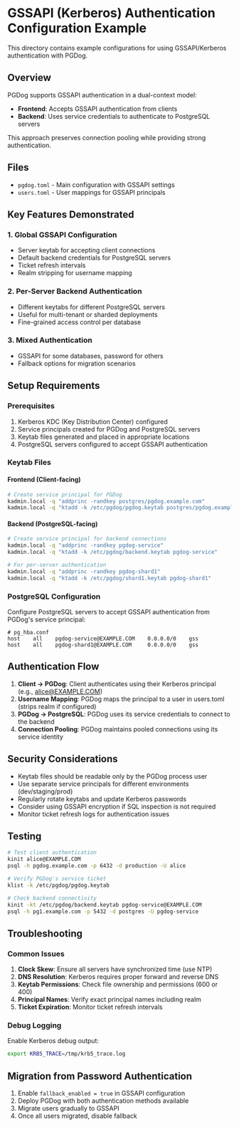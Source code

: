 # GSSAPI (Kerberos) Authentication Configuration Example

This directory contains example configurations for using GSSAPI/Kerberos authentication with PGDog.

## Overview

PGDog supports GSSAPI authentication in a dual-context model:
- **Frontend**: Accepts GSSAPI authentication from clients
- **Backend**: Uses service credentials to authenticate to PostgreSQL servers

This approach preserves connection pooling while providing strong authentication.

## Files

- `pgdog.toml` - Main configuration with GSSAPI settings
- `users.toml` - User mappings for GSSAPI principals

## Key Features Demonstrated

### 1. Global GSSAPI Configuration
- Server keytab for accepting client connections
- Default backend credentials for PostgreSQL servers
- Ticket refresh intervals
- Realm stripping for username mapping

### 2. Per-Server Backend Authentication
- Different keytabs for different PostgreSQL servers
- Useful for multi-tenant or sharded deployments
- Fine-grained access control per database

### 3. Mixed Authentication
- GSSAPI for some databases, password for others
- Fallback options for migration scenarios

## Setup Requirements

### Prerequisites
1. Kerberos KDC (Key Distribution Center) configured
2. Service principals created for PGDog and PostgreSQL servers
3. Keytab files generated and placed in appropriate locations
4. PostgreSQL servers configured to accept GSSAPI authentication

### Keytab Files

#### Frontend (Client-facing)
```bash
# Create service principal for PGDog
kadmin.local -q "addprinc -randkey postgres/pgdog.example.com"
kadmin.local -q "ktadd -k /etc/pgdog/pgdog.keytab postgres/pgdog.example.com"
```

#### Backend (PostgreSQL-facing)
```bash
# Create service principal for backend connections
kadmin.local -q "addprinc -randkey pgdog-service"
kadmin.local -q "ktadd -k /etc/pgdog/backend.keytab pgdog-service"

# For per-server authentication
kadmin.local -q "addprinc -randkey pgdog-shard1"
kadmin.local -q "ktadd -k /etc/pgdog/shard1.keytab pgdog-shard1"
```

### PostgreSQL Configuration

Configure PostgreSQL servers to accept GSSAPI authentication from PGDog's service principal:

```postgresql
# pg_hba.conf
host    all    pgdog-service@EXAMPLE.COM    0.0.0.0/0    gss
host    all    pgdog-shard1@EXAMPLE.COM     0.0.0.0/0    gss
```

## Authentication Flow

1. **Client → PGDog**: Client authenticates using their Kerberos principal (e.g., alice@EXAMPLE.COM)
2. **Username Mapping**: PGDog maps the principal to a user in users.toml (strips realm if configured)
3. **PGDog → PostgreSQL**: PGDog uses its service credentials to connect to the backend
4. **Connection Pooling**: PGDog maintains pooled connections using its service identity

## Security Considerations

- Keytab files should be readable only by the PGDog process user
- Use separate service principals for different environments (dev/staging/prod)
- Regularly rotate keytabs and update Kerberos passwords
- Consider using GSSAPI encryption if SQL inspection is not required
- Monitor ticket refresh logs for authentication issues

## Testing

```bash
# Test client authentication
kinit alice@EXAMPLE.COM
psql -h pgdog.example.com -p 6432 -d production -U alice

# Verify PGDog's service ticket
klist -k /etc/pgdog/pgdog.keytab

# Check backend connectivity
kinit -kt /etc/pgdog/backend.keytab pgdog-service@EXAMPLE.COM
psql -h pg1.example.com -p 5432 -d postgres -U pgdog-service
```

## Troubleshooting

### Common Issues

1. **Clock Skew**: Ensure all servers have synchronized time (use NTP)
2. **DNS Resolution**: Kerberos requires proper forward and reverse DNS
3. **Keytab Permissions**: Check file ownership and permissions (600 or 400)
4. **Principal Names**: Verify exact principal names including realm
5. **Ticket Expiration**: Monitor ticket refresh intervals

### Debug Logging

Enable Kerberos debug output:
```bash
export KRB5_TRACE=/tmp/krb5_trace.log
```

## Migration from Password Authentication

1. Enable `fallback_enabled = true` in GSSAPI configuration
2. Deploy PGDog with both authentication methods available
3. Migrate users gradually to GSSAPI
4. Once all users migrated, disable fallback